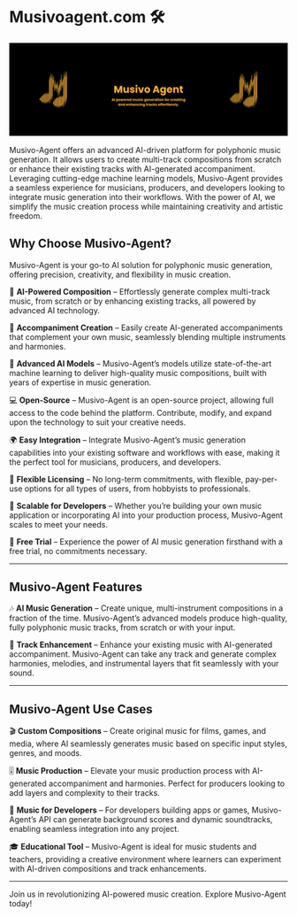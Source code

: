 # Musivoagent.com 🛠️

![Alt text](https://raw.githubusercontent.com/MusivoAgent/.github/refs/heads/main/profile/banner.webp)



Musivo-Agent offers an advanced AI-driven platform for polyphonic music generation. It allows users to create multi-track compositions from scratch or enhance their existing tracks with AI-generated accompaniment. Leveraging cutting-edge machine learning models, Musivo-Agent provides a seamless experience for musicians, producers, and developers looking to integrate music generation into their workflows. With the power of AI, we simplify the music creation process while maintaining creativity and artistic freedom.

## Why Choose Musivo-Agent?

Musivo-Agent is your go-to AI solution for polyphonic music generation, offering precision, creativity, and flexibility in music creation.

🎼 **AI-Powered Composition** – Effortlessly generate complex multi-track music, from scratch or by enhancing existing tracks, all powered by advanced AI technology.

🎵 **Accompaniment Creation** – Easily create AI-generated accompaniments that complement your own music, seamlessly blending multiple instruments and harmonies.

🧠 **Advanced AI Models** – Musivo-Agent’s models utilize state-of-the-art machine learning to deliver high-quality music compositions, built with years of expertise in music generation.

💻 **Open-Source** – Musivo-Agent is an open-source project, allowing full access to the code behind the platform. Contribute, modify, and expand upon the technology to suit your creative needs.

🌍 **Easy Integration** – Integrate Musivo-Agent’s music generation capabilities into your existing software and workflows with ease, making it the perfect tool for musicians, producers, and developers.

🔧 **Flexible Licensing** – No long-term commitments, with flexible, pay-per-use options for all types of users, from hobbyists to professionals.

🚀 **Scalable for Developers** – Whether you’re building your own music application or incorporating AI into your production process, Musivo-Agent scales to meet your needs.

🎁 **Free Trial** – Experience the power of AI music generation firsthand with a free trial, no commitments necessary.

---

## Musivo-Agent Features

🎶 **AI Music Generation** – Create unique, multi-instrument compositions in a fraction of the time. Musivo-Agent’s advanced models produce high-quality, fully polyphonic music tracks, from scratch or with your input.

🎼 **Track Enhancement** – Enhance your existing music with AI-generated accompaniment. Musivo-Agent can take any track and generate complex harmonies, melodies, and instrumental layers that fit seamlessly with your sound.

---

## Musivo-Agent Use Cases

🎬 **Custom Compositions** – Create original music for films, games, and media, where AI seamlessly generates music based on specific input styles, genres, and moods.

🎚️ **Music Production** – Elevate your music production process with AI-generated accompaniment and harmonies. Perfect for producers looking to add layers and complexity to their tracks.

📱 **Music for Developers** – For developers building apps or games, Musivo-Agent’s API can generate background scores and dynamic soundtracks, enabling seamless integration into any project.

🎓 **Educational Tool** – Musivo-Agent is ideal for music students and teachers, providing a creative environment where learners can experiment with AI-driven compositions and track enhancements.

---

Join us in revolutionizing AI-powered music creation. Explore Musivo-Agent today!
